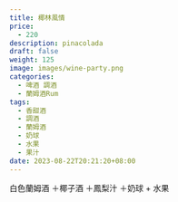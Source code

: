 ```yaml
---
title: 椰林風情
price:
  - 220
description: pinacolada
draft: false
weight: 125
image: images/wine-party.png
categories:
  - 啤酒 調酒
  - 蘭姆酒Rum
tags:
  - 香甜酒
  - 調酒
  - 蘭姆酒
  - 奶球
  - 水果
  - 果汁
date: 2023-08-22T20:21:20+08:00
---
```

 白色蘭姆酒 ＋椰子酒 ＋鳳梨汁 ＋奶球 + 水果